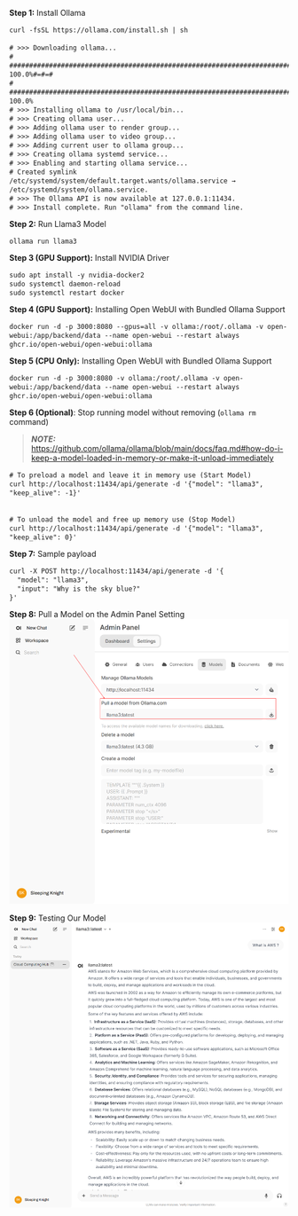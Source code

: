 **Step 1:** Install Ollama
```shell
curl -fsSL https://ollama.com/install.sh | sh

# >>> Downloading ollama...
# ######################################################################## 100.0%#=#=#
# ######################################################################## 100.0%
# >>> Installing ollama to /usr/local/bin...
# >>> Creating ollama user...
# >>> Adding ollama user to render group...
# >>> Adding ollama user to video group...
# >>> Adding current user to ollama group...
# >>> Creating ollama systemd service...
# >>> Enabling and starting ollama service...
# Created symlink /etc/systemd/system/default.target.wants/ollama.service → /etc/systemd/system/ollama.service.
# >>> The Ollama API is now available at 127.0.0.1:11434.
# >>> Install complete. Run "ollama" from the command line.
```

**Step 2:** Run Llama3 Model
```shell
ollama run llama3
```

**Step 3 (GPU Support):** Install NVIDIA Driver
```shell
sudo apt install -y nvidia-docker2
sudo systemctl daemon-reload
sudo systemctl restart docker 
```

**Step 4 (GPU Support):** Installing Open WebUI with Bundled Ollama Support
```shell
docker run -d -p 3000:8080 --gpus=all -v ollama:/root/.ollama -v open-webui:/app/backend/data --name open-webui --restart always ghcr.io/open-webui/open-webui:ollama
```

**Step 5 (CPU Only):** Installing Open WebUI with Bundled Ollama Support
```shell
docker run -d -p 3000:8080 -v ollama:/root/.ollama -v open-webui:/app/backend/data --name open-webui --restart always ghcr.io/open-webui/open-webui:ollama
```

**Step 6 (Optional)**: Stop running model without removing (`ollama rm` command)

> **_NOTE:_** https://github.com/ollama/ollama/blob/main/docs/faq.md#how-do-i-keep-a-model-loaded-in-memory-or-make-it-unload-immediately

```shell
# To preload a model and leave it in memory use (Start Model)
curl http://localhost:11434/api/generate -d '{"model": "llama3", "keep_alive": -1}'


# To unload the model and free up memory use (Stop Model)
curl http://localhost:11434/api/generate -d '{"model": "llama3", "keep_alive": 0}'
```

**Step 7:** Sample payload
```shell
curl -X POST http://localhost:11434/api/generate -d '{
  "model": "llama3",
  "input": "Why is the sky blue?"
}'
```

**Step 8:** Pull a Model on the Admin Panel Setting
![Alt text](./assets/01_pull-model.png)

**Step 9:** Testing Our Model
![Alt text](./assets/02_sample-chat.png)
